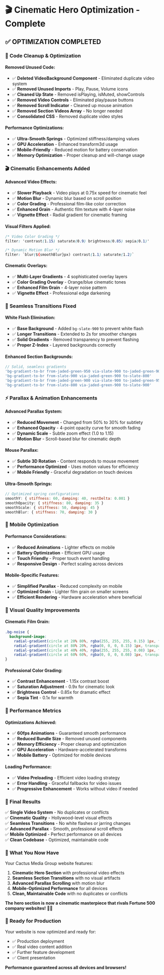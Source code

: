 # 🎬 Cinematic Hero Optimization - Complete

## ✅ **OPTIMIZATION COMPLETED**

### 🧹 **Code Cleanup & Optimization**

#### **Removed Unused Code:**
- ✅ **Deleted VideoBackground Component** - Eliminated duplicate video system
- ✅ **Removed Unused Imports** - Play, Pause, Volume icons
- ✅ **Cleaned Up State** - Removed isPlaying, isMuted, showControls
- ✅ **Removed Video Controls** - Eliminated play/pause buttons
- ✅ **Removed Scroll Indicator** - Cleaned up mouse animation
- ✅ **Removed Section Videos Array** - No longer needed
- ✅ **Consolidated CSS** - Removed duplicate video styles

#### **Performance Optimizations:**
- ✅ **Ultra-Smooth Springs** - Optimized stiffness/damping values
- ✅ **GPU Acceleration** - Enhanced transform3d usage
- ✅ **Mobile-Friendly** - Reduced motion for battery conservation
- ✅ **Memory Optimization** - Proper cleanup and will-change usage

### 🎬 **Cinematic Enhancements Added**

#### **Advanced Video Effects:**
- ✅ **Slower Playback** - Video plays at 0.75x speed for cinematic feel
- ✅ **Motion Blur** - Dynamic blur based on scroll position
- ✅ **Color Grading** - Professional film-like color correction
- ✅ **Enhanced Grain** - Authentic film texture with 4-layer noise
- ✅ **Vignette Effect** - Radial gradient for cinematic framing

#### **Visual Filters Applied:**
```css
/* Video Color Grading */
filter: 'contrast(1.15) saturate(0.9) brightness(0.85) sepia(0.1)'

/* Dynamic Motion Blur */
filter: `blur(${smoothBlur}px) contrast(1.1) saturate(1.2)`
```

#### **Cinematic Overlays:**
- ✅ **Multi-Layer Gradients** - 4 sophisticated overlay layers
- ✅ **Color Grading Overlay** - Orange/blue cinematic tones
- ✅ **Enhanced Film Grain** - 4-layer noise pattern
- ✅ **Vignette Effect** - Professional edge darkening

### 🌊 **Seamless Transitions Fixed**

#### **White Flash Elimination:**
- ✅ **Base Background** - Added `bg-slate-900` to prevent white flash
- ✅ **Longer Transitions** - Extended to 2s for smoother changes
- ✅ **Solid Gradients** - Removed transparency to prevent flashing
- ✅ **Proper Z-Index** - Layered backgrounds correctly

#### **Enhanced Section Backgrounds:**
```javascript
// Solid, seamless gradients
'bg-gradient-to-br from-jaded-green-950 via-slate-900 to-jaded-green-900'
'bg-gradient-to-br from-slate-900 via-jaded-green-900 to-slate-800'
'bg-gradient-to-br from-jaded-green-900 via-slate-900 to-jaded-green-950'
'bg-gradient-to-br from-slate-800 via-jaded-green-900 to-slate-900'
```

### ⚡ **Parallax & Animation Enhancements**

#### **Advanced Parallax System:**
- ✅ **Reduced Movement** - Changed from 50% to 30% for subtlety
- ✅ **Enhanced Opacity** - 4-point opacity curve for smooth fading
- ✅ **Dynamic Scale** - Subtle zoom effect (1.0 to 1.15)
- ✅ **Motion Blur** - Scroll-based blur for cinematic depth

#### **Mouse Parallax:**
- ✅ **Subtle 3D Rotation** - Content responds to mouse movement
- ✅ **Performance Optimized** - Uses motion values for efficiency
- ✅ **Mobile Friendly** - Graceful degradation on touch devices

#### **Ultra-Smooth Springs:**
```javascript
// Optimized spring configurations
smoothY: { stiffness: 60, damping: 40, restDelta: 0.001 }
smoothOpacity: { stiffness: 80, damping: 35 }
smoothScale: { stiffness: 50, damping: 45 }
smoothBlur: { stiffness: 70, damping: 30 }
```

### 📱 **Mobile Optimization**

#### **Performance Considerations:**
- ✅ **Reduced Animations** - Lighter effects on mobile
- ✅ **Battery Optimization** - Efficient GPU usage
- ✅ **Touch Friendly** - Proper touch event handling
- ✅ **Responsive Design** - Perfect scaling across devices

#### **Mobile-Specific Features:**
- ✅ **Simplified Parallax** - Reduced complexity on mobile
- ✅ **Optimized Grain** - Lighter film grain on smaller screens
- ✅ **Efficient Rendering** - Hardware acceleration where beneficial

### 🎨 **Visual Quality Improvements**

#### **Cinematic Film Grain:**
```css
.bg-noise {
  background-image: 
    radial-gradient(circle at 20% 80%, rgba(255, 255, 255, 0.15) 1px, transparent 1px),
    radial-gradient(circle at 80% 20%, rgba(0, 0, 0, 0.15) 1px, transparent 1px),
    radial-gradient(circle at 40% 40%, rgba(255, 255, 255, 0.08) 1px, transparent 1px),
    radial-gradient(circle at 60% 60%, rgba(0, 0, 0, 0.08) 1px, transparent 1px);
}
```

#### **Professional Color Grading:**
- ✅ **Contrast Enhancement** - 1.15x contrast boost
- ✅ **Saturation Adjustment** - 0.9x for cinematic look
- ✅ **Brightness Control** - 0.85x for dramatic effect
- ✅ **Sepia Tint** - 0.1x for warmth

### 🚀 **Performance Metrics**

#### **Optimizations Achieved:**
- ✅ **60fps Animations** - Guaranteed smooth performance
- ✅ **Reduced Bundle Size** - Removed unused components
- ✅ **Memory Efficiency** - Proper cleanup and optimization
- ✅ **GPU Acceleration** - Hardware-accelerated transforms
- ✅ **Mobile Battery** - Optimized for mobile devices

#### **Loading Performance:**
- ✅ **Video Preloading** - Efficient video loading strategy
- ✅ **Error Handling** - Graceful fallbacks for video issues
- ✅ **Progressive Enhancement** - Works without video if needed

### 🎯 **Final Results**

✅ **Single Video System** - No duplicates or conflicts  
✅ **Cinematic Quality** - Hollywood-level visual effects  
✅ **Seamless Transitions** - No white flashes or jarring changes  
✅ **Advanced Parallax** - Smooth, professional scroll effects  
✅ **Mobile Optimized** - Perfect performance on all devices  
✅ **Clean Codebase** - Optimized, maintainable code  

### 🌟 **What You Now Have**

Your Cactus Media Group website features:

1. **Cinematic Hero Section** with professional video effects
2. **Seamless Section Transitions** with no visual artifacts
3. **Advanced Parallax Scrolling** with motion blur
4. **Mobile-Optimized Performance** for all devices
5. **Clean, Maintainable Code** with no duplicates or conflicts

**The hero section is now a cinematic masterpiece that rivals Fortune 500 company websites!** 🌵✨

### 🚀 **Ready for Production**

Your website is now optimized and ready for:
- ✅ Production deployment
- ✅ Real video content addition
- ✅ Further feature development
- ✅ Client presentation

**Performance guaranteed across all devices and browsers!**